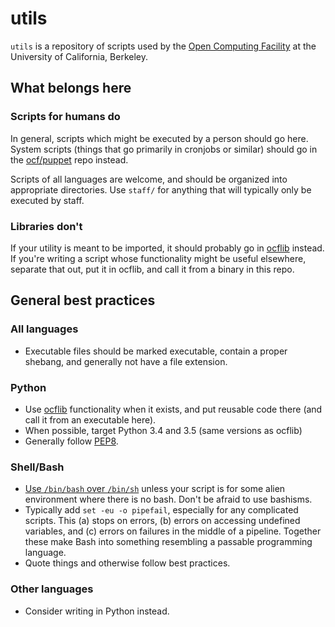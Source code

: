 utils
=====

`utils` is a repository of scripts used by the [Open Computing Facility][ocf]
at the University of California, Berkeley.

## What belongs here
### Scripts for humans do

In general, scripts which might be executed by a person should go here.
System scripts (things that go primarily in cronjobs or similar) should go in
the [ocf/puppet][ocf/puppet] repo instead.

Scripts of all languages are welcome, and should be organized into appropriate
directories. Use `staff/` for anything that will typically only be executed by
staff.

### Libraries don't

If your utility is meant to be imported, it should probably go in
[ocflib][ocflib] instead. If you're writing a script whose functionality might
be useful elsewhere, separate that out, put it in ocflib, and call it from a
binary in this repo.

## General best practices
### All languages

* Executable files should be marked executable, contain a proper shebang, and
  generally not have a file extension.

### Python

* Use [ocflib][ocflib] functionality when it exists, and put reusable code
  there (and call it from an executable here).
* When possible, target Python 3.4 and 3.5 (same versions as ocflib)
* Generally follow [PEP8][pep8].

### Shell/Bash

* [Use `/bin/bash` over `/bin/sh`][use-bin-bash] unless your script is for some
  alien environment where there is no bash. Don't be afraid to use bashisms.
* Typically add `set -eu -o pipefail`, especially for any complicated scripts.
  This (a) stops on errors, (b) errors on accessing undefined variables, and (c)
  errors on failures in the middle of a pipeline. Together these make Bash into
  something resembling a passable programming language.
* Quote things and otherwise follow best practices.

### Other languages

* Consider writing in Python instead.

[ocf]: https://www.ocf.berkeley.edu/
[ocf/puppet]: https://github.com/ocf/puppet/
[ocflib]: https://github.com/ocf/ocflib/
[use-bin-bash]: https://google-styleguide.googlecode.com/svn/trunk/shell.xml?showone=Which_Shell_to_Use#Which_Shell_to_Use
[pep8]: https://www.python.org/dev/peps/pep-0008/
